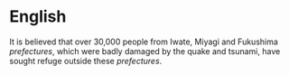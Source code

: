 English
====
It is believed that over 30,000 people from Iwate, Miyagi and Fukushima
*prefectures*, which were badly damaged by the quake and tsunami, have sought
refuge outside these *prefectures*.
